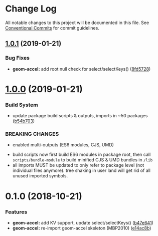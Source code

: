 # Change Log

All notable changes to this project will be documented in this file.
See [Conventional Commits](https://conventionalcommits.org) for commit guidelines.

## [1.0.1](https://github.com/thi-ng/umbrella/compare/@thi.ng/geom-accel@1.0.0...@thi.ng/geom-accel@1.0.1) (2019-01-21)


### Bug Fixes

* **geom-accel:** add root null check for select/selectKeys() ([8fd5728](https://github.com/thi-ng/umbrella/commit/8fd5728))





# [1.0.0](https://github.com/thi-ng/umbrella/compare/@thi.ng/geom-accel@0.1.11...@thi.ng/geom-accel@1.0.0) (2019-01-21)


### Build System

* update package build scripts & outputs, imports in ~50 packages ([b54b703](https://github.com/thi-ng/umbrella/commit/b54b703))


### BREAKING CHANGES

* enabled multi-outputs (ES6 modules, CJS, UMD)

- build scripts now first build ES6 modules in package root, then call
  `scripts/bundle-module` to build minified CJS & UMD bundles in `/lib`
- all imports MUST be updated to only refer to package level
  (not individual files anymore). tree shaking in user land will get rid of
  all unused imported symbols.


# 0.1.0 (2018-10-21)


### Features

* **geom-accel:** add KV support, update select/selectKeys() ([b47e641](https://github.com/thi-ng/umbrella/commit/b47e641))
* **geom-accel:** re-import geom-accel skeleton (MBP2010) ([e14ac8b](https://github.com/thi-ng/umbrella/commit/e14ac8b))
